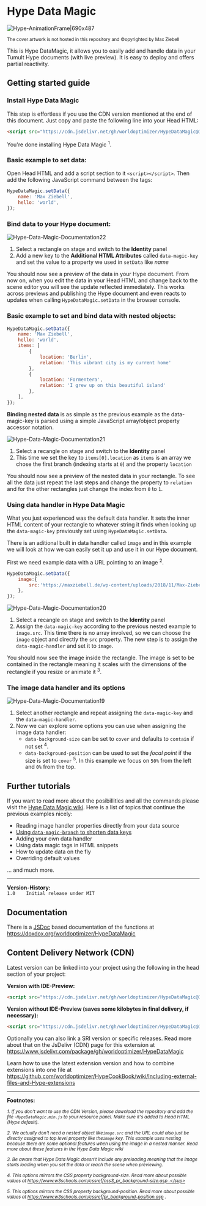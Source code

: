 # Hype Data Magic



![Hype-AnimationFrame|690x487](https://playground.maxziebell.de/Hype/DataMagic/HypeDataMagic_1.jpg)

<sup>The cover artwork is not hosted in this repository and &copy;opyrighted by Max Ziebell</sup>

This is Hype DataMagic, it allows you to easily add and handle data in your Tumult Hype documents (with live preview). It is easy to deploy and offers partial reactivity.

## Getting started guide

### Install Hype Data Magic

This step is effortless if you use the CDN version mentioned at the end of this document. Just copy and paste the following line into your Head HTML:

```html
<script src="https://cdn.jsdelivr.net/gh/worldoptimizer/HypeDataMagic@1/HypeDataMagic.min.js"></script>
```

You're done installing Hype Data Magic <sup>1</sup>.

### Basic example to set data:

Open Head HTML and add a script section to it `<script></script>`. Then add the following JavaScript command between the tags:

``` javascript
HypeDataMagic.setData({
	name: 'Max Ziebell',
	hello: 'world',
});
```

### Bind data to your Hype document:

![Hype-Data-Magic-Documentation22](https://raw.githubusercontent.com/wiki/worldoptimizer/HypeDataMagic/README.assets/Hype-Data-Magic-Documentation22.png)

1. Select a rectangle on stage and switch to the **Identity** panel 
2. Add a new key to the **Additional HTML Attributes** called `data-magic-key` and set the value to a property we used in `setData` like *name*

You should now see a preview of the data in your Hype document. From now on, when you edit the data in your Head HTML and change back to the scene editor you will see the update reflected immediately. This works across previews and publishing the Hype document and even reacts to updates when calling `HypeDataMagic.setData` in the browser console.

### Basic example to set and bind data with nested objects:

```javascript
HypeDataMagic.setData({
	name: 'Max Ziebell',
	hello: 'world',
	items: [
		{
			location: 'Berlin',
			relation: 'This vibrant city is my current home'
		},
		{
			location: 'Formentera',
			relation: 'I grew up on this beautiful island'
		},
	],
});
```

**Binding nested data** is as simple as the previous example as the data-magic-key is parsed using a simple JavaScript array/object property accessor notation. 

![Hype-Data-Magic-Documentation21](https://raw.githubusercontent.com/wiki/worldoptimizer/HypeDataMagic/README.assets/Hype-Data-Magic-Documentation21.png)

1. Select a recangle on stage and switch to the **Identity** panel
2. This time we set the key to `items[0].location` as `items` is an array we chose the first branch (indexing starts at `0`) and the property `location`

You should now see a preview of the nested data in your rectangle. To see all the data just repeat the last steps and change the property to `relation` and for the other rectangles just change the index from `0` to `1`.

### Using data handler in Hype Data Magic

What you just experienced was the default data handler. It sets the inner HTML content of your rectangle to whatever string it finds when looking up the `data-magic-key` previously set using `HypeDataMagic.setData`. 

There is an aditional built in data handler called `image` and in this example we will look at how we can easily set it up and use it in our Hype document.

First we need example data with a URL pointing to an image <sup>2</sup>.

```javascript
HypeDataMagic.setData({
	image:{
		src:'https://maxziebell.de/wp-content/uploads/2018/11/Max-Ziebell-Konzept-3-e1543533327368.png'
	},
});
```



![Hype-Data-Magic-Documentation20](https://raw.githubusercontent.com/wiki/worldoptimizer/HypeDataMagic/README.assets/Hype-Data-Magic-Documentation20.png)

1. Select a recangle on stage and switch to the **Identity** panel
2. Assign the `data-magic-key` according to the previous nested example to `image.src`. This time there is no array involved, so we can choose the `image` object and directly the `src` property. The new step is to assign the `data-magic-handler` and set it to `image`.

You should now see the image inside the rectangle. The image is set to be contained in the rectangle meaning it scales with the dimensions of the rectangle if you resize or animate it <sup>3</sup>.

### The image data handler and its options

![Hype-Data-Magic-Documentation19](https://raw.githubusercontent.com/wiki/worldoptimizer/HypeDataMagic/README.assets/Hype-Data-Magic-Documentation19.png)

1. Select another rectangle and repeat assigning the  `data-magic-key` and the  `data-magic-handler`. 
2. Now we can explore some options you can use when assigning the image data handler:
   *  `data-background-size` can be set to `cover` and defaults to `contain` if not set <sup>4</sup>.
   *  `data-background-position`  can be used to set the *focal point* if the size is set to `cover` <sup>5</sup>. In this example we focus on `50%` from the left and `0%` from the top.

## Further tutorials

If you want to read more about the posibillities and all the commands please visit the [Hype Data Magic wiki](https://github.com/worldoptimizer/HypeDataMagic/wiki). Here is a list of topics that continue the previous examples nicely:

* Reading image handler properties directly from your data source
* [Using `data-magic-branch` to shorten data keys](https://github.com/worldoptimizer/HypeDataMagic/wiki/How-to-use-data-magic-branches)
* Adding your own data handler
* Using data magic tags in HTML snippets
* How to update data on the fly
* Overriding default values

… and much more.

---

**Version-History:**  
`1.0	Initial release under MIT `   

## Documentation

There is a [JSDoc](https://en.wikipedia.org/wiki/JSDoc) based documentation of the functions at https://doxdox.org/worldoptimizer/HypeDataMagic

Content Delivery Network (CDN)
--

Latest version can be linked into your project using the following in the head section of your project:

**Version with IDE-Preview:**

```html
<script src="https://cdn.jsdelivr.net/gh/worldoptimizer/HypeDataMagic@1/HypeDataMagic.min.js"></script>
```

**Version without IDE-Preview (saves some kilobytes in final delivery, if necessary):**

```html
<script src="https://cdn.jsdelivr.net/gh/worldoptimizer/HypeDataMagic@1/HypeDataMagic.prod.min.js"></script>
```

Optionally you can also link a SRI version or specific releases. 
Read more about that on the JsDelivr (CDN) page for this extension at https://www.jsdelivr.com/package/gh/worldoptimizer/HypeDataMagic

Learn how to use the latest extension version and how to combine extensions into one file at
https://github.com/worldoptimizer/HypeCookBook/wiki/Including-external-files-and-Hype-extensions

---

**Footnotes:**

<sup>*1. If you don't want to use the CDN Version, please download the repository and add the file -`HypeDataMagic.min.js` to your resource panel. Make sure it's added to Head HTML (Hype default).*</sup>

*<sup>2. We actually don't need a nested object  like`image.src` and the URL could also just be directly assigned to top level property like the`image` key. This example uses nesting because there are some optional features when using the image in a nested manner. Read more about these features in the Hype Data Magic wiki</sup>*

*<sup>3. Be aware that Hype Data Magic doesn't include any preloading meaning that the image starts loading when you set the data or reach the scene when previewing.</sup>*

*<sup>4. This options mirrors the CSS property background-size. Read more about possible values at https://www.w3schools.com/cssref/css3_pr_background-size.asp .</sup>*

*<sup>5. This options mirrors the CSS property background-position. Read more about possible values at https://www.w3schools.com/cssref/pr_background-position.asp .</sup>*